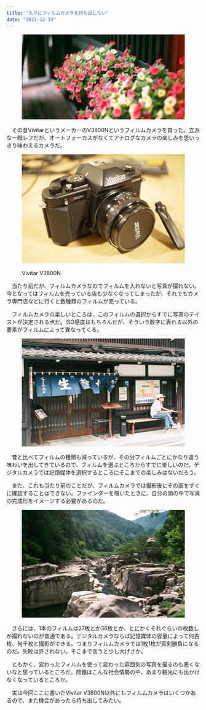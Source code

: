 ```yaml
---
title: "久々にフィルムカメラを持ち出したい"
date: "2021-12-14"
---
```


<figure>

![](assets/nead5b06da247_1f3c4991f2c114f23de9bb23dfe26a46.png)

</figure>

　その昔VivitarというメーカーのV3800Nというフィルムカメラを買った。立派な一眼レフだが、オートフォーカスがなくてアナログなカメラの楽しみを思いっきり味わえるカメラだ。

<figure>

![](assets/nead5b06da247_1639487190141-6uOiZju7zP.jpg)

<figcaption>

Vivitar V3800N

</figcaption>

</figure>

　当たり前だが、フィルムカメラなのでフィルムを入れないと写真が撮れない。今となってはフィルムを売っている店も少なくなってしまったが、それでもカメラ専門店などに行くと数種類のフィルムが売っている。

　フィルムカメラの楽しいところは、このフィルムの選択からすでに写真のテイストが決定される点だ。ISO感度はもちろんだが、そういう数字に表れる以外の要素がフィルムによって異なってくる。

<figure>

![](assets/nead5b06da247_1639489062650-IyBuDd1ebZ.jpg)

</figure>

　昔と比べてフィルムの種類も減っているが、その分フィルムごとにかなり違う味わいを出してきているので、フィルムを選ぶところからすでに楽しいのだ。デジタルカメラでは記憶媒体を選択するところにそこまでの楽しみはないだろう。

　また、これも当たり前のことだが、フィルムカメラでは撮影後にその画をすぐに確認することはできない。ファインダーを覗いたときに、自分の頭の中で写真の完成形をイメージする必要があるのだ。

<figure>

![](assets/nead5b06da247_1639489517334-a6vi3lDiHX.jpg)

</figure>

　さらには、1本のフィルムは27枚とか36枚とか、とにかくそれぐらいの枚数しか撮れないのが普通である。デジタルカメラならば記憶媒体の容量によって何百枚、何千枚と撮影ができる。つまりフィルムカメラでは1枚1枚が真剣勝負になるのだ。失敗は許されない。そこまで言うと少し大げさか。

　ともかく、変わったフィルムを使って変わった雰囲気の写真を撮るのも悪くないなと思っているところだ。問題はこんな社会情勢の中、あまり観光にも出かけなくなっているところか。

　実は今回ここに書いたVivitar V3800N以外にもフィルムカメラはいくつかあるので、また機会があったら持ち出してみたい。
